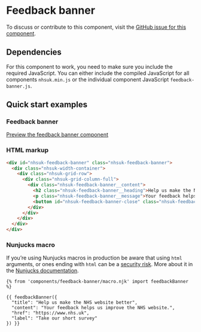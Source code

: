 # Feedback banner

To discuss or contribute to this component, visit the [GitHub issue for this component](https://github.com/nhsuk/nhsuk-frontend/issues/167).

## Dependencies

For this component to work, you need to make sure you include the required JavaScript. You can either include the 
compiled JavaScript for all components `nhsuk.min.js` or the individual component JavaScript `feedback-banner.js`.

## Quick start examples

### Feedback banner

[Preview the feedback banner component](https://nhsuk.github.io/nhsuk-frontend/components/feedback-banner.html)

### HTML markup

```html
<div id="nhsuk-feedback-banner" class="nhsuk-feedback-banner">
  <div class="nhsuk-width-container">
    <div class="nhsuk-grid-row">
      <div class="nhsuk-grid-column-full">
        <div class="nhsuk-feedback-banner__content">
          <h2 class="nhsuk-feedback-banner__heading">Help us make the NHS website better</h2>
          <p class="nhsuk-feedback-banner__message">Your feedback helps us improve the NHS website. <a href="https://nhs.uk" class="nhsuk-u-nowrap">Take our short survey</a>.</p>
          <button id="nhsuk-feedback-banner-close" class="nhsuk-feedback-banner__close" type="button">Close<span class="nhsuk-u-visually-hidden"> feedback invite</span></button>
        </div>
      </div>
    </div>
  </div>
</div>
```

### Nunjucks macro

If you’re using Nunjucks macros in production be aware that using `html` arguments, or ones ending with `html` can be a [security risk](https://en.wikipedia.org/wiki/Cross-site_scripting). More about it in the [Nunjucks documentation](https://mozilla.github.io/nunjucks/api.html#user-defined-templates-warning).

```
{% from 'components/feedback-banner/macro.njk' import feedbackBanner %}

{{ feedbackBanner({
  "title": "Help us make the NHS website better",
  "content": "Your feedback helps us improve the NHS website.",
  "href": "https://www.nhs.uk",
  "label": "Take our short survey"
}) }}
```
